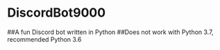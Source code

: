 # DiscordBot9000
##A fun Discord bot written in Python
##Does not work with Python 3.7, recommended Python 3.6
